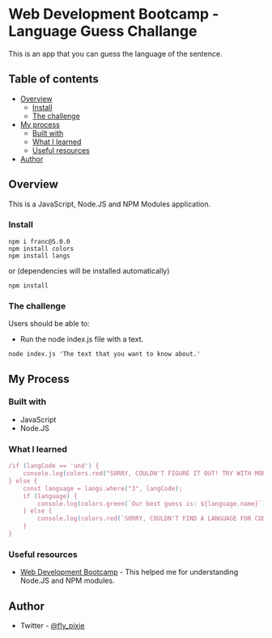 # Web Development Bootcamp - Language Guess Challange

This is an app that you can guess the language of the sentence.

## Table of contents

- [Overview](#overview)
  - [Install](#install)
  - [The challenge](#the-challenge)
- [My process](#my-process)
  - [Built with](#built-with)
  - [What I learned](#what-i-learned)
  - [Useful resources](#useful-resources)
- [Author](#author)

## Overview

This is a JavaScript, Node.JS and NPM Modules application.

### Install

```
npm i franc@5.0.0
npm install colors
npm install langs
```

or (dependencies will be installed automatically)

```
npm install
```

### The challenge

Users should be able to:

- Run the node index.js file with a text.

```
node index.js 'The text that you want to know about.'
```

## My Process

### Built with

- JavaScript
- Node.JS

### What I learned

```js
/if (langCode == 'und') {
    console.log(colors.red("SORRY, COULDN'T FIGURE IT OUT! TRY WITH MORE SAMPLE TEXT!"));
} else {
    const language = langs.where("3", langCode);
    if (language) {
        console.log(colors.green(`Our best guess is: ${language.name}`));
    } else {
        console.log(colors.red(`SORRY, COULDN'T FIND A LANGUAGE FOR CODE: ${langCode}`));
    }
}
```

### Useful resources

- [Web Development Bootcamp](https://www.udemy.com/course/the-web-developer-bootcamp/learn/lecture/22051276?start=420#overview) - This helped me for understanding Node.JS and NPM modules.

## Author

- Twitter - [@fly_pixie](https://twitter.com/fly_pixie)
